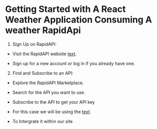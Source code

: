 # Getting Started with A React Weather Application Consuming A weather RapidApi

1. Sign Up on RapidAPI:

- Visit the RapidAPI website [text](https://rapidapi.com/).

- Sign up for a new account or log in if you already have one.

2. Find and Subscribe to an API:

- Explore the RapidAPI Marketplace.

- Search for the API you want to use.

- Subscribe to the API to get your API key

- For this case we will be using the [text](https://rapidapi.com/wirefreethought/api/geodb-cities).

- To Intergrate it within our site
